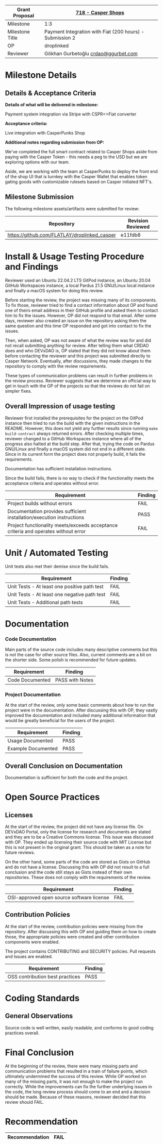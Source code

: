 Grant Proposal | [718 - Casper Shops](https://portal.devxdao.com/public-proposals/718)
------------ | -------------
Milestone | 1:3
Milestone Title | Payment Integration with Fiat (200 hours) - Submission 2
OP | droplinked
Reviewer | Gökhan Gurbetoğlu <crdao@ggurbet.com>


# Milestone Details

## Details & Acceptance Criteria

**Details of what will be delivered in milestone:**

Payment system integration via Stripe with CSPR<>Fiat converter

**Acceptance criteria:**

Live integration with CasperPunks Shop

**Additional notes regarding submission from OP:**

We've completed the full smart contract related to Casper Shops aside from paying with the Casper Token - this needs a peg to the USD but we are exploring options with our team.

Aside, we are working with the team at CasperPunks to deploy the front end of the shop UI that is turnkey with the Casper Wallet that enables token gating goods with customizable rulesets based on Casper initiated NFT's.

## Milestone Submission

The following milestone assets/artifacts were submitted for review:

Repository | Revision Reviewed
------------ | -------------
https://github.com/FLATLAY/droplinked_casper | e11fdb8


# Install & Usage Testing Procedure and Findings

Reviewer used an Ubuntu 22.04.2 LTS GitPod instance, an Ubuntu 20.04 GitHub Workspaces instance, a local Pardus 21.5 GNU/Linux local instance and finally a macOS system for doing this review.

Before starting the review, the project was missing many of its components. To fix those, reviewer tried to find a contact information about OP and found one of theirs email address in their GitHub profile and asked them to contact him to fix the issues. However, OP did not respond to that email. After some days, reviewer also created an issue on the repository asking them the same question and this time OP responded and got into contact to fix the issues.

Then, when asked, OP was not aware of what the review was for and did not recall submitting anything for review. After telling them what CRDAO does and who DEVxDAO is, OP stated that they did not know about them before contacting the reviewer and this project was submitted directly to Casper Network. Eventually, after discussions, they made changes to the repository to comply with the review requirements.

These types of communication problems can result in further problems in the review process. Reviewer suggests that we determine an official way to get in touch with the OP of the projects so that the reviews do not fail on simpler fixes.

## Overall Impression of usage testing

Reviewer first installed the prerequisites for the project on the GitPod instance then tried to run the build with the given instructions in the README. However, this does not yield any further results since running `make build-contract` always returned errors. After checking multiple times, reviewer changed to a GitHub Workspaces instance where all of the progress also halted at the build step. After that, trying the code on Pardus GNU/Linux and finally a macOS system did not end in a different state. Since in its current form the project does not properly build, it fails the requirements.

Documentation has sufficient installation instructions.

Since the build fails, there is no way to check if the functionality meets the acceptance criteria and operates without error.

Requirement | Finding
------------ | -------------
Project builds without errors | FAIL
Documentation provides sufficient installation/execution instructions | PASS
Project functionality meets/exceeds acceptance criteria and operates without error | FAIL


# Unit / Automated Testing

Unit tests also met their demise since the build fails.

Requirement | Finding
------------ | -------------
Unit Tests - At least one positive path test | FAIL
Unit Tests - At least one negative path test | FAIL
Unit Tests - Additional path tests | FAIL


# Documentation

### Code Documentation

Main parts of the source code includes many descriptive comments but this is not the case for other source files. Also, current comments are a bit on the shorter side. Some polish is recommended for future updates.

Requirement | Finding
------------ | -------------
Code Documented | PASS with Notes

### Project Documentation

At the start of the review, only some basic comments about how to run the project were in the documentation. After discussing this with OP, they vastly improved the documentation and included many additional information that would be greatly beneficial for the users of the project.

Requirement | Finding
------------ | -------------
Usage Documented | PASS
Example Documented | PASS

## Overall Conclusion on Documentation

Documentation is sufficient for both the code and the project.

# Open Source Practices

## Licenses

At the start of the review, the project did not have any license file. On DEVxDAO Portal, only the license for research and documents are stated and they are to be a Creative Commons license. This issue was discussed with OP. They ended up licensing their source code with MIT License but this is not present in the original grant. This should be taken as a note for future reviews.

On the other hand, some parts of the code are stored as Gists on GitHub and do not have a license. Discussing this with OP did not result to a full conclusion and the code still stays as Gists instead of their own repositories. These does not comply with the requirements of the review.

Requirement | Finding
------------ | -------------
OSI-approved open source software license | FAIL

## Contribution Policies

At the start of the review, contribution policies were missing from the repository. After discussing this with OP and guiding them on how to create those, the appropriate policies were created and other contribution components were enabled.

The project contains CONTRIBUTING and SECURITY policies. Pull requests and Issues are enabled.

Requirement | Finding
------------ | -------------
OSS contribution best practices | PASS


# Coding Standards

## General Observations

Source code is well written, easily readable, and conforms to good coding practices overall.


# Final Conclusion

At the beginning of the review, there were many missing parts and communication problems that resulted in a train of failure points, which ultimately undermined the success of this review. While OP worked on many of the missing parts, it was not enough to make the project run correctly. While the improvements can fix the further underlying issues in the code, the long review process should come to an end and a decision should be made. Because of these reasons, reviewer decided that this review should FAIL.


# Recommendation

Recommendation | FAIL
------------ | -------------
